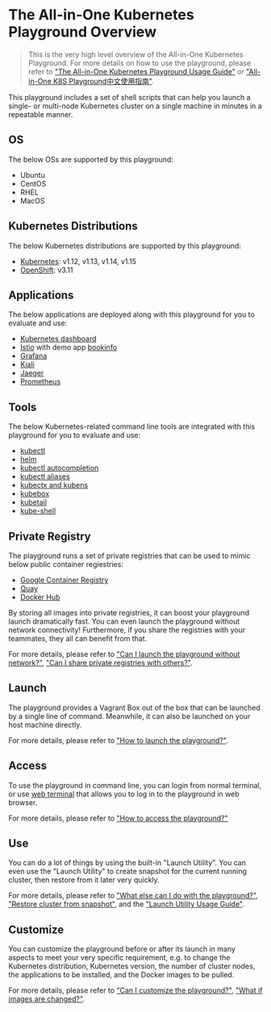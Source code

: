 # The All-in-One Kubernetes Playground Overview

> This is the very high level overview of the All-in-One Kubernetes Playground. For more details on how to use the playground, please refer to ["The All-in-One Kubernetes Playground Usage Guide"](All-in-One-Playground-Usage-Guide.md) or ["All-in-One K8S Playground中文使用指南"](https://morningspace.github.io/tech/all-in-one-k8s-playground/).

This playground includes a set of shell scripts that can help you launch a single- or multi-node Kubernetes cluster on a single machine in minutes in a repeatable manner.

## OS

The below OSs are supported by this playground:
* Ubuntu
* CentOS
* RHEL
* MacOS

## Kubernetes Distributions

The below Kubernetes distributions are supported by this playground:
* [Kubernetes](https://kubernetes.io/): v1.12, v1.13, v1.14, v1.15
* [OpenShift](https://www.openshift.com/): v3.11

## Applications

The below applications are deployed along with this playground for you to evaluate and use:
* [Kubernetes dashboard](https://github.com/kubernetes/dashboard)
* [Istio](https://istio.io) with demo app [bookinfo](https://istio.io/docs/examples/bookinfo)
* [Grafana](https://grafana.com)
* [Kiali](https://www.kiali.io)
* [Jaeger](https://www.jaegertracing.io)
* [Prometheus](https://prometheus.io)

## Tools

The below Kubernetes-related command line tools are integrated with this playground for you to evaluate and use:
* [kubectl](https://kubernetes.io/docs/reference/kubectl)
* [helm](https://helm.sh)
* [kubectl autocompletion](https://kubernetes.io/docs/tasks/tools/install-kubectl/#optional-kubectl-configurations)
* [kubectl aliases](https://github.com/ahmetb/kubectl-aliases)
* [kubectx and kubens](https://github.com/ahmetb/kubectx)
* [kubebox](https://github.com/astefanutti/kubebox)
* [kubetail](https://github.com/johanhaleby/kubetail)
* [kube-shell](https://github.com/cloudnativelabs/kube-shell)

## Private Registry

The playground runs a set of private registries that can be used to mimic below public container regiestries:
* [Google Container Registry](https://gcr.io)
* [Quay](https://quay.io)
* [Docker Hub](https://hub.docker.com)

By storing all images into private registries, it can boost your playground launch dramatically fast. You can even launch the playground without network connectivity! Furthermore, if you share the registries with your teammates, they all can benefit from that.

For more details, please refer to ["Can I launch the playground without network?"](All-in-One-Playground-Usage-Guide.md#can-i-launch-the-playground-without-network), ["Can I share private registries with others?"](All-in-One-Playground-Usage-Guide.md#can-i-share-private-registries-with-others).

## Launch

The playground provides a Vagrant Box out of the box that can be launched by a single line of command. Meanwhile, it can also be launched on your host machine directly.

For more details, please refer to ["How to launch the playground?"](All-in-One-Playground-Usage-Guide.md#how-to-launch-the-playground).

## Access

To use the playground in command line, you can login from normal terminal, or use [web terminal](https://github.com/shellinabox/shellinabox) that allows you to log in to the playground in web browser.

For more details, please refer to ["How to access the playground?"](All-in-One-Playground-Usage-Guide.md#how-to-access-the-playground)

## Use

You can do a lot of things by using the built-in "Launch Utility". You can even use the "Launch Utility" to create snapshot for the current running cluster, then restore from it later very quickly.

For more details, please refer to ["What else can I do with the playground?"](All-in-One-Playground-Usage-Guide.md#what-else-can-i-do-with-the-playground), ["Restore cluster from snapshot"](All-in-One-Playground-Usage-Guide.md#restore-cluster-from-snapshot), and the ["Launch Utility Usage Guide"](Launch-Utility-Usage-Guide.md).

## Customize

You can customize the playground before or after its launch in many aspects to meet your very specific requirement, e.g. to change the Kubernetes distribution, Kubernetes version, the number of cluster nodes, the applications to be installed, and the Docker images to be pulled.

For more details, please refer to ["Can I customize the playground?"](All-in-One-Playground-Usage-Guide.md#can-i-customize-the-playground), ["What if images are changed?"](All-in-One-Playground-Usage-Guide.md#what-if-images-are-changed).
